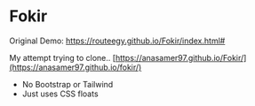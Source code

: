 # Fokir
Original Demo: https://routeegy.github.io/Fokir/index.html#


My attempt trying to clone..
[https://anasamer97.github.io/Fokir/](https://anasamer97.github.io/fokir/)


- No Bootstrap or Tailwind
- Just uses CSS floats
